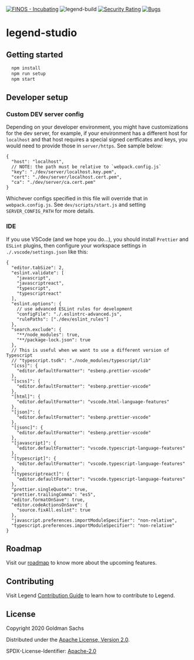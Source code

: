 [![FINOS - Incubating](https://cdn.jsdelivr.net/gh/finos/contrib-toolbox@master/images/badge-incubating.svg)](https://finosfoundation.atlassian.net/wiki/display/FINOS/Incubating)
![legend-build](https://github.com/finos/legend-studio/workflows/legend-build/badge.svg)
[![Security Rating](https://sonarcloud.io/api/project_badges/measure?project=legend-studio&metric=security_rating&token=1649412014267d7d7a6833643cb3133afe0137b0)](https://sonarcloud.io/dashboard?id=legend-studio)
[![Bugs](https://sonarcloud.io/api/project_badges/measure?project=legend-studio&metric=bugs&token=1649412014267d7d7a6833643cb3133afe0137b0)](https://sonarcloud.io/dashboard?id=legend-studio)

# legend-studio

## Getting started

```bash
  npm install
  npm run setup
  npm start
```

## Developer setup

### Custom DEV server config

Depending on your developer environment, you might have customizations for the dev server, for example, if your environment has a different host for `localhost` and that host requires a special signed certficates and keys, you would need to provide those in `server/https`. See sample below:

```jsonc
{
  "host": "localhost",
  // NOTE: the path must be relative to `webpack.config.js`
  "key": "./dev/server/localhost.key.pem",
  "cert": "./dev/server/localhost.cert.pem",
  "ca": "./dev/server/ca.cert.pem"
}
```

Whichever configs specified in this file will override that in `webpack.config.js`. See `dev/scripts/start.js` and setting `SERVER_CONFIG_PATH` for more details.

### IDE

If you use VSCode (and we hope you do...), you should install `Prettier` and `ESLint` plugins, then configure your workspace settings in `./.vscode/settings.json` like this:

```jsonc
{
  "editor.tabSize": 2,
  "eslint.validate": [
    "javascript",
    "javascriptreact",
    "typescript",
    "typescriptreact"
  ],
  "eslint.options": {
    // use advanced ESLint rules for development
    "configFile": "./.eslintrc-advanced.js",
    "rulePaths": ["./dev/eslint_rules"]
  },
  "search.exclude": {
    "**/node_modules": true,
    "**/package-lock.json": true
  },
  // This is useful when we want to use a different version of Typescript
  // "typescript.tsdk": "./node_modules/typescript/lib"
  "[css]": {
    "editor.defaultFormatter": "esbenp.prettier-vscode"
  },
  "[scss]": {
    "editor.defaultFormatter": "esbenp.prettier-vscode"
  },
  "[html]": {
    "editor.defaultFormatter": "vscode.html-language-features"
  },
  "[json]": {
    "editor.defaultFormatter": "esbenp.prettier-vscode"
  },
  "[jsonc]": {
    "editor.defaultFormatter": "esbenp.prettier-vscode"
  },
  "[javascript]": {
    "editor.defaultFormatter": "vscode.typescript-language-features"
  },
  "[typescript]": {
    "editor.defaultFormatter": "vscode.typescript-language-features"
  },
  "[typescriptreact]": {
    "editor.defaultFormatter": "vscode.typescript-language-features"
  },
  "prettier.singleQuote": true,
  "prettier.trailingComma": "es5",
  "editor.formatOnSave": true,
  "editor.codeActionsOnSave": {
    "source.fixAll.eslint": true
  },
  "javascript.preferences.importModuleSpecifier": "non-relative",
  "typescript.preferences.importModuleSpecifier": "non-relative"
}
```

## Roadmap

Visit our [roadmap](https://github.com/finos/legend#roadmap) to know more about the upcoming features.

## Contributing

Visit Legend [Contribution Guide](https://github.com/finos/legend/blob/master//CONTRIBUTING.md) to learn how to contribute to Legend.

## License

Copyright 2020 Goldman Sachs

Distributed under the [Apache License, Version 2.0](http://www.apache.org/licenses/LICENSE-2.0).

SPDX-License-Identifier: [Apache-2.0](https://spdx.org/licenses/Apache-2.0)
